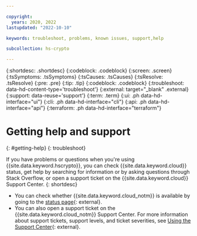 ```yaml
---

copyright:
  years: 2020, 2022
lastupdated: "2022-10-10"

keywords: troubleshoot, problems, known issues, support,help

subcollection: hs-crypto

---
```


{:shortdesc: .shortdesc}
{:codeblock: .codeblock}
{:screen: .screen}
{:tsSymptoms: .tsSymptoms}
{:tsCauses: .tsCauses}
{:tsResolve: .tsResolve}
{:pre: .pre}
{:tip: .tip}
{:codeblock: .codeblock}
{:troubleshoot: data-hd-content-type='troubleshoot'}
{:external: target="_blank" .external}
{:support: data-reuse='support'}
{:term: .term}
{:ui: .ph data-hd-interface="ui"}
{:cli: .ph data-hd-interface="cli"}
{:api: .ph data-hd-interface="api"}
{:terraform: .ph data-hd-interface="terraform"}

# Getting help and support
{: #getting-help}
{: troubleshoot}

If you have problems or questions when you're using {{site.data.keyword.hscrypto}}, you can check {{site.data.keyword.cloud}} status, get help by searching for information or by asking questions through Stack Overflow, or open a support ticket on the {{site.data.keyword.cloud}} Support Center.
{: shortdesc}

- You can check whether {{site.data.keyword.cloud_notm}} is available by going to the [status page](https://cloud.ibm.com/status?selected=status){: external}.
- You can also open a support ticket on the {{site.data.keyword.cloud_notm}} Support Center. For more information about support tickets, support levels, and ticket severities, see [Using the Support Center](/docs/get-support?topic=get-support-using-avatar){: external}.
